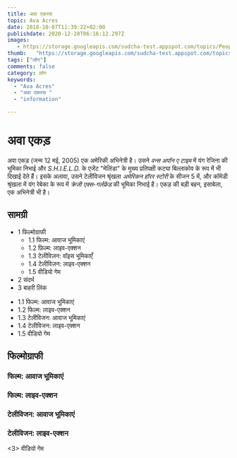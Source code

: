 ```yaml
---
title: अवा एकरस 
topic: Ava Acres
date: 2018-10-07T11:39:22+02:00
publishdate: 2020-12-20T06:16:12.297Z
images: 
   - https://storage.googleapis.com/sudcha-test.appspot.com/topics/People/ava_acres/1.jpeg
thumb:   "https://storage.googleapis.com/sudcha-test.appspot.com/topics/People/ava_acres/thumb.jpeg"
tags: ["लोग"]
comments: false
category: लोग
keywords: 
  - "Ava Acres"
  - "अवा एकरस "
  - "information"

---
```

<h1> अवा एकड़ </h1> <p> </p> <p> अवा एकड़ (जन्म 12 मई, 2005) एक अमेरिकी अभिनेत्री है। उसने <i> वन्स अपॉन ए टाइम </i> में यंग रेजिना की भूमिका निभाई और <i> S.H.I.E.L.D. </i> के एजेंट "मेलिंडा" के मुख्य प्रतिपक्षी कट्या बिल्लाकोव के रूप में भी दिखाई देते हैं। इसके अलावा, उसने टेलीविजन श्रृंखला <i> अमेरिकन हॉरर स्टोरी </i> के सीजन 5 में, और कॉमेडी श्रृंखला में यंग रेबेका के रूप में <i> क्रेजी एक्स-गर्लफ्रेंड </i> की भूमिका निभाई है। एकड़ की बड़ी बहन, इसाबेला, एक अभिनेत्री भी है। </p> <h2> सामग्री </h2> <ul> <li> 1 फिल्मोग्राफी <ul> <li> 1.1 फिल्म: आवाज भूमिकाएं </li> <li> 1.2 फ़िल्म: लाइव-एक्शन </li> <li> 1.3 टेलीविज़न: वॉइस भूमिकाएँ </li> <li> 1.4 टेलीविज़न: लाइव-एक्शन </li> <li> 1.5 वीडियो गेम </li> </ul> </li> <li> 2 संदर्भ </li> <li> 3 बाहरी लिंक </li> </ul> <ul> <li> 1.1 फिल्म: आवाज भूमिकाएं </li> <li> 1.2 फिल्म: लाइव-एक्शन </li> <li> 1.3 टेलीविजन: आवाज भूमिकाएं </li> <li> 1.4 टेलीविजन: लाइव-एक्शन </li> <li> 1.5 वीडियो गेम </li> </ul> <h2> फिल्मोग्राफी </h2 > <h3> फिल्म: आवाज भूमिकाएं </h3> <h3> फिल्म: लाइव-एक्शन </h3> <h3> टेलीविजन: आवाज भूमिकाएं </h3> <h3> टेलीविजन: लाइव-एक्शन </h3> <3> वीडियो गेम </h3> 